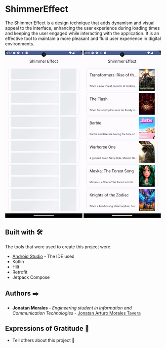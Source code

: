 # ShimmerEffect

The Shimmer Effect is a design technique that adds dynamism and visual appeal to the interface, enhancing the user experience during loading times and keeping the user engaged while interacting with the application. It is an effective tool to maintain a more pleasant and fluid user experience in digital environments.

<p align="center">
    <img src="./images/img_with_shimmer_effect.png" width="250" title="Icon Aplication">
    <img src="./images/img_without_shimmer_effect.png" width="250" title="Icon Aplication">
</p>

## Built with 🛠️

The tools that were used to create this project were:

* [Android Studio](https://developer.android.com/studio?hl=es-419&gclsrc=ds&gclsrc=ds) - The IDE used
* Kotlin
* Hilt
* Retrofit
* Jetpack Compose

## Authors ✒️

* **Jonatan Morales** - *Engineering student in Information and Communication Technologies* - [Jonatan Arturo Morales Tavera](https://www.linkedin.com/in/jonatan-arturo-morales-tavera-3b825b240/)

## Expressions of Gratitude 🎁

* Tell others about this project 📢
